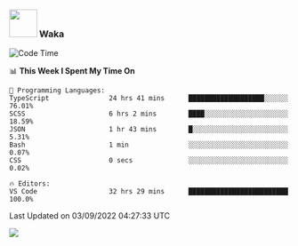 ### <img src="https://media.giphy.com/media/VgCDAzcKvsR6OM0uWg/giphy.gif" width="50"> Waka

  <!--START_SECTION:waka-->
![Code Time](http://img.shields.io/badge/Code%20Time-823%20hrs%208%20mins-blue)

📊 **This Week I Spent My Time On** 

```text
💬 Programming Languages: 
TypeScript               24 hrs 41 mins      ███████████████████░░░░░░   76.01% 
SCSS                     6 hrs 2 mins        ████░░░░░░░░░░░░░░░░░░░░░   18.59% 
JSON                     1 hr 43 mins        █░░░░░░░░░░░░░░░░░░░░░░░░   5.31% 
Bash                     1 min               ░░░░░░░░░░░░░░░░░░░░░░░░░   0.07% 
CSS                      0 secs              ░░░░░░░░░░░░░░░░░░░░░░░░░   0.02%

🔥 Editors: 
VS Code                  32 hrs 29 mins      █████████████████████████   100.0%

```


 Last Updated on 03/09/2022 04:27:33 UTC
<!--END_SECTION:waka-->

<img src="https://github-readme-stats-gilt-tau.vercel.app/api/top-langs/?username=pinto-hub&layout=compact&theme=dracula" />
